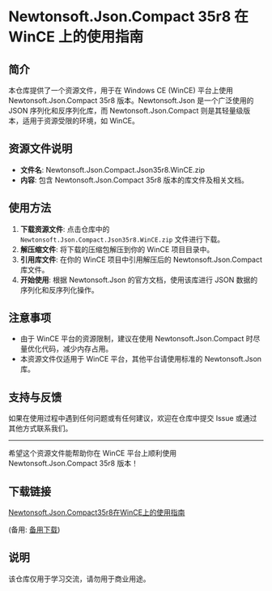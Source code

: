 # Newtonsoft.Json.Compact 35r8 在 WinCE 上的使用指南

## 简介

本仓库提供了一个资源文件，用于在 Windows CE (WinCE) 平台上使用 Newtonsoft.Json.Compact 35r8 版本。Newtonsoft.Json 是一个广泛使用的 JSON 序列化和反序列化库，而 Newtonsoft.Json.Compact 则是其轻量级版本，适用于资源受限的环境，如 WinCE。

## 资源文件说明

- **文件名**: Newtonsoft.Json.Compact.Json35r8.WinCE.zip
- **内容**: 包含 Newtonsoft.Json.Compact 35r8 版本的库文件及相关文档。

## 使用方法

1. **下载资源文件**: 点击仓库中的 `Newtonsoft.Json.Compact.Json35r8.WinCE.zip` 文件进行下载。
2. **解压缩文件**: 将下载的压缩包解压到你的 WinCE 项目目录中。
3. **引用库文件**: 在你的 WinCE 项目中引用解压后的 Newtonsoft.Json.Compact 库文件。
4. **开始使用**: 根据 Newtonsoft.Json 的官方文档，使用该库进行 JSON 数据的序列化和反序列化操作。

## 注意事项

- 由于 WinCE 平台的资源限制，建议在使用 Newtonsoft.Json.Compact 时尽量优化代码，减少内存占用。
- 本资源文件仅适用于 WinCE 平台，其他平台请使用标准的 Newtonsoft.Json 库。

## 支持与反馈

如果在使用过程中遇到任何问题或有任何建议，欢迎在仓库中提交 Issue 或通过其他方式联系我们。

---

希望这个资源文件能帮助你在 WinCE 平台上顺利使用 Newtonsoft.Json.Compact 35r8 版本！

## 下载链接
[Newtonsoft.Json.Compact35r8在WinCE上的使用指南](https://pan.quark.cn/s/f2df8f4e7c0d) 

(备用: [备用下载](https://pan.baidu.com/s/19VNXVEQZ_BiCz0qTLWERtA?pwd=1234))

## 说明

该仓库仅用于学习交流，请勿用于商业用途。
